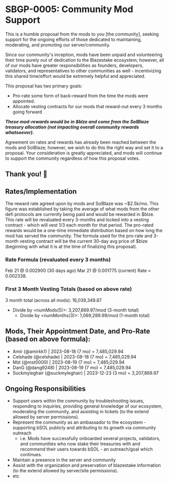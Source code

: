 # SBGP-0005: Community Mod Support
This is a humble proposal from the mods to you [the community], seeking support for the ongoing efforts of those dedicated to maintaining, moderating, and promoting our server/community.

Since our community's inception, mods have been unpaid and volunteering their time purely out of dedication to the Blazestake ecosystem; however, all of our mods have greater responsibilities as founders, developers, validators, and representatives to other communities as well - incentivizing this shared time/effort would be extremely helpful and appreciated.

This proposal has two primary goals:
* Pro-rate some form of back-reward from the time the mods were appointed.
* Allocate vesting contracts for our mods that reward-out every 3 months going forward

**_These mod-rewards would be in $blze and come from the SolBlaze treasury allocation (not impacting overall community rewards whatsoever)._**

Agreement on rates and rewards has already been reached between the mods and SolBlaze; however, we wish to do this the right way and set it to a proposal. Your consideration is greatly appreciated, and mods will continue to support the community regardless of how this proposal votes.

Thank you! :handshake: 
---

## Rates/Implementation
The reward rate agreed upon by mods and SolBlaze was ~$2.5k/mo. This figure was established by taking the average of what mods from the other defi protocols are currently being paid and would be rewarded in $blze. This rate will be revaluated every 3-months and locked into a vesting contract - which will vest 1/3 each month for that period. The pro-rated rewards would be a one-time immediate distribution based on how long the mod has served the community. The formula used for the pro-rate and 3-month vesting contract will be the current 30-day avg price of $blze (beginning with what it is at the time of finalizing this proposal).

### Rate Formula (revaluated every 3 months)
Feb 21 @ 0.002900 (30 days ago)
Mar 21 @ 0.001775 (current)
Rate = 0.002338.

### First 3 Month Vesting Totals (based on above rate)
3 month total (across all mods): 16,039,349.87
  - Divide by <numMods(5)>: 3,207,869.97/mod (3-month total)
    - Divide by <numMonths(3)>: 1,069,289.99/mod (1-month total)


## Mods, Their Appointment Date, and Pro-Rate (based on above formula):
  - Amir (@amirkk1) | 2023-08-18 (7 mo) = 7,485,029.94
  - Celshade (@celshade) | 2023-08-18 (7 mo) = 7,485,029.94
  - Mst (@mst0000) | 2023-08-19 (7 mo) = 7,485,029.94
  - DanG (@dang9248) | 2023-08-19 (7 mo) = 7,485,029.94
  - Suckmyleghair (@suckmyleghair) | 2023-12-23 (3 mo) = 3,207,869.97

## Ongoing Responsibilities
  * Support users within the community by troubleshooting issues, responding to inquiries, providing general knowledge of our ecosystem, moderating the community, and assisting in tickets (to the extend allowed by server permissions).
  * Represent the community as an ambassador to the ecosystem - supporting bSOL publicly and attributing to its growth via community outreach
    - i.e. Mods have successfully onboarded several projects, validators, and communities who now stake their treasuries with and recommend their users towards bSOL - an outreach/goal which continues.
  * Maintain a presence in the server and community
  * Assist with the organization and preservation of blazestake information (to the extend allowed by server/site permissions).
  * etc
